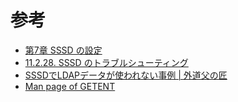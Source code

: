 # 参考

* [第7章 SSSD の設定](https://access.redhat.com/documentation/ja-jp/red_hat_enterprise_linux/7/html/system-level_authentication_guide/sssd)
* [11.2.28. SSSD のトラブルシューティング](https://access.redhat.com/documentation/ja-jp/red_hat_enterprise_linux/6/html/deployment_guide/sssd-troubleshooting)
* [SSSDでLDAPデータが使われない事例 | 外道父の匠](http://blog.father.gedow.net/2015/10/02/the-case-ldap-data-is-not-used-in-the-case-of-sssd/)
* [Man page of GETENT](https://linuxjm.osdn.jp/html/LDP_man-pages/man1/getent.1.html)
